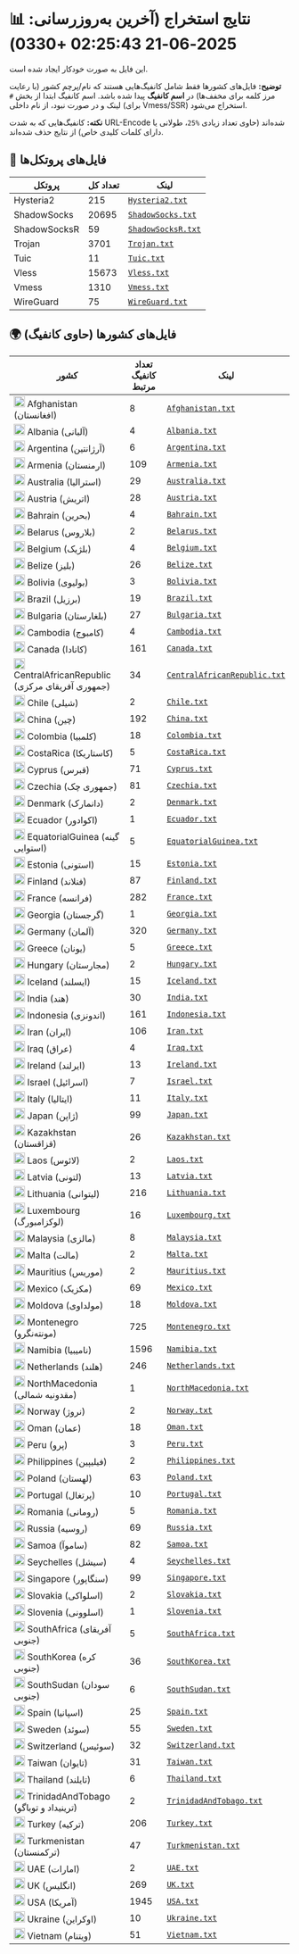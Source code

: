 # 📊 نتایج استخراج (آخرین به‌روزرسانی: 2025-06-21 02:25:43 +0330)

این فایل به صورت خودکار ایجاد شده است.

**توضیح:** فایل‌های کشورها فقط شامل کانفیگ‌هایی هستند که نام/پرچم کشور (با رعایت مرز کلمه برای مخفف‌ها) در **اسم کانفیگ** پیدا شده باشد. اسم کانفیگ ابتدا از بخش `#` لینک و در صورت نبود، از نام داخلی (برای Vmess/SSR) استخراج می‌شود.

**نکته:** کانفیگ‌هایی که به شدت URL-Encode شده‌اند (حاوی تعداد زیادی `%25`، طولانی یا دارای کلمات کلیدی خاص) از نتایج حذف شده‌اند.

## 📁 فایل‌های پروتکل‌ها

| پروتکل | تعداد کل | لینک |
|---|---|---|
| Hysteria2 | 215 | [`Hysteria2.txt`](https://raw.githubusercontent.com/miladtahanian/V2RayScrapeByCountry/refs/heads/main/output_configs/Hysteria2.txt) |
| ShadowSocks | 20695 | [`ShadowSocks.txt`](https://raw.githubusercontent.com/miladtahanian/V2RayScrapeByCountry/refs/heads/main/output_configs/ShadowSocks.txt) |
| ShadowSocksR | 59 | [`ShadowSocksR.txt`](https://raw.githubusercontent.com/miladtahanian/V2RayScrapeByCountry/refs/heads/main/output_configs/ShadowSocksR.txt) |
| Trojan | 3701 | [`Trojan.txt`](https://raw.githubusercontent.com/miladtahanian/V2RayScrapeByCountry/refs/heads/main/output_configs/Trojan.txt) |
| Tuic | 11 | [`Tuic.txt`](https://raw.githubusercontent.com/miladtahanian/V2RayScrapeByCountry/refs/heads/main/output_configs/Tuic.txt) |
| Vless | 15673 | [`Vless.txt`](https://raw.githubusercontent.com/miladtahanian/V2RayScrapeByCountry/refs/heads/main/output_configs/Vless.txt) |
| Vmess | 1310 | [`Vmess.txt`](https://raw.githubusercontent.com/miladtahanian/V2RayScrapeByCountry/refs/heads/main/output_configs/Vmess.txt) |
| WireGuard | 75 | [`WireGuard.txt`](https://raw.githubusercontent.com/miladtahanian/V2RayScrapeByCountry/refs/heads/main/output_configs/WireGuard.txt) |

## 🌍 فایل‌های کشورها (حاوی کانفیگ)

| کشور | تعداد کانفیگ مرتبط | لینک |
|---|---|---|
| <img src="https://flagcdn.com/w20/af.png" width="20" alt="Afghanistan flag"> Afghanistan (افغانستان) | 8 | [`Afghanistan.txt`](https://raw.githubusercontent.com/miladtahanian/V2RayScrapeByCountry/refs/heads/main/output_configs/Afghanistan.txt) |
| <img src="https://flagcdn.com/w20/al.png" width="20" alt="Albania flag"> Albania (آلبانی) | 4 | [`Albania.txt`](https://raw.githubusercontent.com/miladtahanian/V2RayScrapeByCountry/refs/heads/main/output_configs/Albania.txt) |
| <img src="https://flagcdn.com/w20/ar.png" width="20" alt="Argentina flag"> Argentina (آرژانتین) | 6 | [`Argentina.txt`](https://raw.githubusercontent.com/miladtahanian/V2RayScrapeByCountry/refs/heads/main/output_configs/Argentina.txt) |
| <img src="https://flagcdn.com/w20/am.png" width="20" alt="Armenia flag"> Armenia (ارمنستان) | 109 | [`Armenia.txt`](https://raw.githubusercontent.com/miladtahanian/V2RayScrapeByCountry/refs/heads/main/output_configs/Armenia.txt) |
| <img src="https://flagcdn.com/w20/au.png" width="20" alt="Australia flag"> Australia (استرالیا) | 29 | [`Australia.txt`](https://raw.githubusercontent.com/miladtahanian/V2RayScrapeByCountry/refs/heads/main/output_configs/Australia.txt) |
| <img src="https://flagcdn.com/w20/at.png" width="20" alt="Austria flag"> Austria (اتریش) | 28 | [`Austria.txt`](https://raw.githubusercontent.com/miladtahanian/V2RayScrapeByCountry/refs/heads/main/output_configs/Austria.txt) |
| <img src="https://flagcdn.com/w20/bh.png" width="20" alt="Bahrain flag"> Bahrain (بحرین) | 4 | [`Bahrain.txt`](https://raw.githubusercontent.com/miladtahanian/V2RayScrapeByCountry/refs/heads/main/output_configs/Bahrain.txt) |
| <img src="https://flagcdn.com/w20/by.png" width="20" alt="Belarus flag"> Belarus (بلاروس) | 2 | [`Belarus.txt`](https://raw.githubusercontent.com/miladtahanian/V2RayScrapeByCountry/refs/heads/main/output_configs/Belarus.txt) |
| <img src="https://flagcdn.com/w20/be.png" width="20" alt="Belgium flag"> Belgium (بلژیک) | 4 | [`Belgium.txt`](https://raw.githubusercontent.com/miladtahanian/V2RayScrapeByCountry/refs/heads/main/output_configs/Belgium.txt) |
| <img src="https://flagcdn.com/w20/bz.png" width="20" alt="Belize flag"> Belize (بلیز) | 26 | [`Belize.txt`](https://raw.githubusercontent.com/miladtahanian/V2RayScrapeByCountry/refs/heads/main/output_configs/Belize.txt) |
| <img src="https://flagcdn.com/w20/bo.png" width="20" alt="Bolivia flag"> Bolivia (بولیوی) | 3 | [`Bolivia.txt`](https://raw.githubusercontent.com/miladtahanian/V2RayScrapeByCountry/refs/heads/main/output_configs/Bolivia.txt) |
| <img src="https://flagcdn.com/w20/br.png" width="20" alt="Brazil flag"> Brazil (برزیل) | 19 | [`Brazil.txt`](https://raw.githubusercontent.com/miladtahanian/V2RayScrapeByCountry/refs/heads/main/output_configs/Brazil.txt) |
| <img src="https://flagcdn.com/w20/bg.png" width="20" alt="Bulgaria flag"> Bulgaria (بلغارستان) | 27 | [`Bulgaria.txt`](https://raw.githubusercontent.com/miladtahanian/V2RayScrapeByCountry/refs/heads/main/output_configs/Bulgaria.txt) |
| <img src="https://flagcdn.com/w20/kh.png" width="20" alt="Cambodia flag"> Cambodia (کامبوج) | 4 | [`Cambodia.txt`](https://raw.githubusercontent.com/miladtahanian/V2RayScrapeByCountry/refs/heads/main/output_configs/Cambodia.txt) |
| <img src="https://flagcdn.com/w20/ca.png" width="20" alt="Canada flag"> Canada (کانادا) | 161 | [`Canada.txt`](https://raw.githubusercontent.com/miladtahanian/V2RayScrapeByCountry/refs/heads/main/output_configs/Canada.txt) |
| <img src="https://flagcdn.com/w20/cf.png" width="20" alt="CentralAfricanRepublic flag"> CentralAfricanRepublic (جمهوری آفریقای مرکزی) | 34 | [`CentralAfricanRepublic.txt`](https://raw.githubusercontent.com/miladtahanian/V2RayScrapeByCountry/refs/heads/main/output_configs/CentralAfricanRepublic.txt) |
| <img src="https://flagcdn.com/w20/cl.png" width="20" alt="Chile flag"> Chile (شیلی) | 2 | [`Chile.txt`](https://raw.githubusercontent.com/miladtahanian/V2RayScrapeByCountry/refs/heads/main/output_configs/Chile.txt) |
| <img src="https://flagcdn.com/w20/cn.png" width="20" alt="China flag"> China (چین) | 192 | [`China.txt`](https://raw.githubusercontent.com/miladtahanian/V2RayScrapeByCountry/refs/heads/main/output_configs/China.txt) |
| <img src="https://flagcdn.com/w20/co.png" width="20" alt="Colombia flag"> Colombia (کلمبیا) | 18 | [`Colombia.txt`](https://raw.githubusercontent.com/miladtahanian/V2RayScrapeByCountry/refs/heads/main/output_configs/Colombia.txt) |
| <img src="https://flagcdn.com/w20/cr.png" width="20" alt="CostaRica flag"> CostaRica (کاستاریکا) | 5 | [`CostaRica.txt`](https://raw.githubusercontent.com/miladtahanian/V2RayScrapeByCountry/refs/heads/main/output_configs/CostaRica.txt) |
| <img src="https://flagcdn.com/w20/cy.png" width="20" alt="Cyprus flag"> Cyprus (قبرس) | 71 | [`Cyprus.txt`](https://raw.githubusercontent.com/miladtahanian/V2RayScrapeByCountry/refs/heads/main/output_configs/Cyprus.txt) |
| <img src="https://flagcdn.com/w20/cz.png" width="20" alt="Czechia flag"> Czechia (جمهوری چک) | 81 | [`Czechia.txt`](https://raw.githubusercontent.com/miladtahanian/V2RayScrapeByCountry/refs/heads/main/output_configs/Czechia.txt) |
| <img src="https://flagcdn.com/w20/dk.png" width="20" alt="Denmark flag"> Denmark (دانمارک) | 2 | [`Denmark.txt`](https://raw.githubusercontent.com/miladtahanian/V2RayScrapeByCountry/refs/heads/main/output_configs/Denmark.txt) |
| <img src="https://flagcdn.com/w20/ec.png" width="20" alt="Ecuador flag"> Ecuador (اکوادور) | 1 | [`Ecuador.txt`](https://raw.githubusercontent.com/miladtahanian/V2RayScrapeByCountry/refs/heads/main/output_configs/Ecuador.txt) |
| <img src="https://flagcdn.com/w20/gq.png" width="20" alt="EquatorialGuinea flag"> EquatorialGuinea (گینه استوایی) | 5 | [`EquatorialGuinea.txt`](https://raw.githubusercontent.com/miladtahanian/V2RayScrapeByCountry/refs/heads/main/output_configs/EquatorialGuinea.txt) |
| <img src="https://flagcdn.com/w20/ee.png" width="20" alt="Estonia flag"> Estonia (استونی) | 15 | [`Estonia.txt`](https://raw.githubusercontent.com/miladtahanian/V2RayScrapeByCountry/refs/heads/main/output_configs/Estonia.txt) |
| <img src="https://flagcdn.com/w20/fi.png" width="20" alt="Finland flag"> Finland (فنلاند) | 87 | [`Finland.txt`](https://raw.githubusercontent.com/miladtahanian/V2RayScrapeByCountry/refs/heads/main/output_configs/Finland.txt) |
| <img src="https://flagcdn.com/w20/fr.png" width="20" alt="France flag"> France (فرانسه) | 282 | [`France.txt`](https://raw.githubusercontent.com/miladtahanian/V2RayScrapeByCountry/refs/heads/main/output_configs/France.txt) |
| <img src="https://flagcdn.com/w20/ge.png" width="20" alt="Georgia flag"> Georgia (گرجستان) | 1 | [`Georgia.txt`](https://raw.githubusercontent.com/miladtahanian/V2RayScrapeByCountry/refs/heads/main/output_configs/Georgia.txt) |
| <img src="https://flagcdn.com/w20/de.png" width="20" alt="Germany flag"> Germany (آلمان) | 320 | [`Germany.txt`](https://raw.githubusercontent.com/miladtahanian/V2RayScrapeByCountry/refs/heads/main/output_configs/Germany.txt) |
| <img src="https://flagcdn.com/w20/gr.png" width="20" alt="Greece flag"> Greece (یونان) | 5 | [`Greece.txt`](https://raw.githubusercontent.com/miladtahanian/V2RayScrapeByCountry/refs/heads/main/output_configs/Greece.txt) |
| <img src="https://flagcdn.com/w20/hu.png" width="20" alt="Hungary flag"> Hungary (مجارستان) | 2 | [`Hungary.txt`](https://raw.githubusercontent.com/miladtahanian/V2RayScrapeByCountry/refs/heads/main/output_configs/Hungary.txt) |
| <img src="https://flagcdn.com/w20/is.png" width="20" alt="Iceland flag"> Iceland (ایسلند) | 15 | [`Iceland.txt`](https://raw.githubusercontent.com/miladtahanian/V2RayScrapeByCountry/refs/heads/main/output_configs/Iceland.txt) |
| <img src="https://flagcdn.com/w20/in.png" width="20" alt="India flag"> India (هند) | 30 | [`India.txt`](https://raw.githubusercontent.com/miladtahanian/V2RayScrapeByCountry/refs/heads/main/output_configs/India.txt) |
| <img src="https://flagcdn.com/w20/id.png" width="20" alt="Indonesia flag"> Indonesia (اندونزی) | 161 | [`Indonesia.txt`](https://raw.githubusercontent.com/miladtahanian/V2RayScrapeByCountry/refs/heads/main/output_configs/Indonesia.txt) |
| <img src="https://flagcdn.com/w20/ir.png" width="20" alt="Iran flag"> Iran (ایران) | 106 | [`Iran.txt`](https://raw.githubusercontent.com/miladtahanian/V2RayScrapeByCountry/refs/heads/main/output_configs/Iran.txt) |
| <img src="https://flagcdn.com/w20/iq.png" width="20" alt="Iraq flag"> Iraq (عراق) | 4 | [`Iraq.txt`](https://raw.githubusercontent.com/miladtahanian/V2RayScrapeByCountry/refs/heads/main/output_configs/Iraq.txt) |
| <img src="https://flagcdn.com/w20/ie.png" width="20" alt="Ireland flag"> Ireland (ایرلند) | 13 | [`Ireland.txt`](https://raw.githubusercontent.com/miladtahanian/V2RayScrapeByCountry/refs/heads/main/output_configs/Ireland.txt) |
| <img src="https://flagcdn.com/w20/il.png" width="20" alt="Israel flag"> Israel (اسرائیل) | 7 | [`Israel.txt`](https://raw.githubusercontent.com/miladtahanian/V2RayScrapeByCountry/refs/heads/main/output_configs/Israel.txt) |
| <img src="https://flagcdn.com/w20/it.png" width="20" alt="Italy flag"> Italy (ایتالیا) | 11 | [`Italy.txt`](https://raw.githubusercontent.com/miladtahanian/V2RayScrapeByCountry/refs/heads/main/output_configs/Italy.txt) |
| <img src="https://flagcdn.com/w20/jp.png" width="20" alt="Japan flag"> Japan (ژاپن) | 99 | [`Japan.txt`](https://raw.githubusercontent.com/miladtahanian/V2RayScrapeByCountry/refs/heads/main/output_configs/Japan.txt) |
| <img src="https://flagcdn.com/w20/kz.png" width="20" alt="Kazakhstan flag"> Kazakhstan (قزاقستان) | 26 | [`Kazakhstan.txt`](https://raw.githubusercontent.com/miladtahanian/V2RayScrapeByCountry/refs/heads/main/output_configs/Kazakhstan.txt) |
| <img src="https://flagcdn.com/w20/la.png" width="20" alt="Laos flag"> Laos (لائوس) | 2 | [`Laos.txt`](https://raw.githubusercontent.com/miladtahanian/V2RayScrapeByCountry/refs/heads/main/output_configs/Laos.txt) |
| <img src="https://flagcdn.com/w20/lv.png" width="20" alt="Latvia flag"> Latvia (لتونی) | 13 | [`Latvia.txt`](https://raw.githubusercontent.com/miladtahanian/V2RayScrapeByCountry/refs/heads/main/output_configs/Latvia.txt) |
| <img src="https://flagcdn.com/w20/lt.png" width="20" alt="Lithuania flag"> Lithuania (لیتوانی) | 216 | [`Lithuania.txt`](https://raw.githubusercontent.com/miladtahanian/V2RayScrapeByCountry/refs/heads/main/output_configs/Lithuania.txt) |
| <img src="https://flagcdn.com/w20/lu.png" width="20" alt="Luxembourg flag"> Luxembourg (لوکزامبورگ) | 16 | [`Luxembourg.txt`](https://raw.githubusercontent.com/miladtahanian/V2RayScrapeByCountry/refs/heads/main/output_configs/Luxembourg.txt) |
| <img src="https://flagcdn.com/w20/my.png" width="20" alt="Malaysia flag"> Malaysia (مالزی) | 8 | [`Malaysia.txt`](https://raw.githubusercontent.com/miladtahanian/V2RayScrapeByCountry/refs/heads/main/output_configs/Malaysia.txt) |
| <img src="https://flagcdn.com/w20/mt.png" width="20" alt="Malta flag"> Malta (مالت) | 2 | [`Malta.txt`](https://raw.githubusercontent.com/miladtahanian/V2RayScrapeByCountry/refs/heads/main/output_configs/Malta.txt) |
| <img src="https://flagcdn.com/w20/mu.png" width="20" alt="Mauritius flag"> Mauritius (موریس) | 2 | [`Mauritius.txt`](https://raw.githubusercontent.com/miladtahanian/V2RayScrapeByCountry/refs/heads/main/output_configs/Mauritius.txt) |
| <img src="https://flagcdn.com/w20/mx.png" width="20" alt="Mexico flag"> Mexico (مکزیک) | 69 | [`Mexico.txt`](https://raw.githubusercontent.com/miladtahanian/V2RayScrapeByCountry/refs/heads/main/output_configs/Mexico.txt) |
| <img src="https://flagcdn.com/w20/md.png" width="20" alt="Moldova flag"> Moldova (مولداوی) | 18 | [`Moldova.txt`](https://raw.githubusercontent.com/miladtahanian/V2RayScrapeByCountry/refs/heads/main/output_configs/Moldova.txt) |
| <img src="https://flagcdn.com/w20/me.png" width="20" alt="Montenegro flag"> Montenegro (مونته‌نگرو) | 725 | [`Montenegro.txt`](https://raw.githubusercontent.com/miladtahanian/V2RayScrapeByCountry/refs/heads/main/output_configs/Montenegro.txt) |
| <img src="https://flagcdn.com/w20/na.png" width="20" alt="Namibia flag"> Namibia (نامیبیا) | 1596 | [`Namibia.txt`](https://raw.githubusercontent.com/miladtahanian/V2RayScrapeByCountry/refs/heads/main/output_configs/Namibia.txt) |
| <img src="https://flagcdn.com/w20/nl.png" width="20" alt="Netherlands flag"> Netherlands (هلند) | 246 | [`Netherlands.txt`](https://raw.githubusercontent.com/miladtahanian/V2RayScrapeByCountry/refs/heads/main/output_configs/Netherlands.txt) |
| <img src="https://flagcdn.com/w20/mk.png" width="20" alt="NorthMacedonia flag"> NorthMacedonia (مقدونیه شمالی) | 1 | [`NorthMacedonia.txt`](https://raw.githubusercontent.com/miladtahanian/V2RayScrapeByCountry/refs/heads/main/output_configs/NorthMacedonia.txt) |
| <img src="https://flagcdn.com/w20/no.png" width="20" alt="Norway flag"> Norway (نروژ) | 2 | [`Norway.txt`](https://raw.githubusercontent.com/miladtahanian/V2RayScrapeByCountry/refs/heads/main/output_configs/Norway.txt) |
| <img src="https://flagcdn.com/w20/om.png" width="20" alt="Oman flag"> Oman (عمان) | 18 | [`Oman.txt`](https://raw.githubusercontent.com/miladtahanian/V2RayScrapeByCountry/refs/heads/main/output_configs/Oman.txt) |
| <img src="https://flagcdn.com/w20/pe.png" width="20" alt="Peru flag"> Peru (پرو) | 3 | [`Peru.txt`](https://raw.githubusercontent.com/miladtahanian/V2RayScrapeByCountry/refs/heads/main/output_configs/Peru.txt) |
| <img src="https://flagcdn.com/w20/ph.png" width="20" alt="Philippines flag"> Philippines (فیلیپین) | 2 | [`Philippines.txt`](https://raw.githubusercontent.com/miladtahanian/V2RayScrapeByCountry/refs/heads/main/output_configs/Philippines.txt) |
| <img src="https://flagcdn.com/w20/pl.png" width="20" alt="Poland flag"> Poland (لهستان) | 63 | [`Poland.txt`](https://raw.githubusercontent.com/miladtahanian/V2RayScrapeByCountry/refs/heads/main/output_configs/Poland.txt) |
| <img src="https://flagcdn.com/w20/pt.png" width="20" alt="Portugal flag"> Portugal (پرتغال) | 10 | [`Portugal.txt`](https://raw.githubusercontent.com/miladtahanian/V2RayScrapeByCountry/refs/heads/main/output_configs/Portugal.txt) |
| <img src="https://flagcdn.com/w20/ro.png" width="20" alt="Romania flag"> Romania (رومانی) | 5 | [`Romania.txt`](https://raw.githubusercontent.com/miladtahanian/V2RayScrapeByCountry/refs/heads/main/output_configs/Romania.txt) |
| <img src="https://flagcdn.com/w20/ru.png" width="20" alt="Russia flag"> Russia (روسیه) | 69 | [`Russia.txt`](https://raw.githubusercontent.com/miladtahanian/V2RayScrapeByCountry/refs/heads/main/output_configs/Russia.txt) |
| <img src="https://flagcdn.com/w20/ws.png" width="20" alt="Samoa flag"> Samoa (ساموآ) | 82 | [`Samoa.txt`](https://raw.githubusercontent.com/miladtahanian/V2RayScrapeByCountry/refs/heads/main/output_configs/Samoa.txt) |
| <img src="https://flagcdn.com/w20/sc.png" width="20" alt="Seychelles flag"> Seychelles (سیشل) | 4 | [`Seychelles.txt`](https://raw.githubusercontent.com/miladtahanian/V2RayScrapeByCountry/refs/heads/main/output_configs/Seychelles.txt) |
| <img src="https://flagcdn.com/w20/sg.png" width="20" alt="Singapore flag"> Singapore (سنگاپور) | 99 | [`Singapore.txt`](https://raw.githubusercontent.com/miladtahanian/V2RayScrapeByCountry/refs/heads/main/output_configs/Singapore.txt) |
| <img src="https://flagcdn.com/w20/sk.png" width="20" alt="Slovakia flag"> Slovakia (اسلواکی) | 2 | [`Slovakia.txt`](https://raw.githubusercontent.com/miladtahanian/V2RayScrapeByCountry/refs/heads/main/output_configs/Slovakia.txt) |
| <img src="https://flagcdn.com/w20/si.png" width="20" alt="Slovenia flag"> Slovenia (اسلوونی) | 1 | [`Slovenia.txt`](https://raw.githubusercontent.com/miladtahanian/V2RayScrapeByCountry/refs/heads/main/output_configs/Slovenia.txt) |
| <img src="https://flagcdn.com/w20/za.png" width="20" alt="SouthAfrica flag"> SouthAfrica (آفریقای جنوبی) | 5 | [`SouthAfrica.txt`](https://raw.githubusercontent.com/miladtahanian/V2RayScrapeByCountry/refs/heads/main/output_configs/SouthAfrica.txt) |
| <img src="https://flagcdn.com/w20/kr.png" width="20" alt="SouthKorea flag"> SouthKorea (کره جنوبی) | 36 | [`SouthKorea.txt`](https://raw.githubusercontent.com/miladtahanian/V2RayScrapeByCountry/refs/heads/main/output_configs/SouthKorea.txt) |
| <img src="https://flagcdn.com/w20/ss.png" width="20" alt="SouthSudan flag"> SouthSudan (سودان جنوبی) | 6 | [`SouthSudan.txt`](https://raw.githubusercontent.com/miladtahanian/V2RayScrapeByCountry/refs/heads/main/output_configs/SouthSudan.txt) |
| <img src="https://flagcdn.com/w20/es.png" width="20" alt="Spain flag"> Spain (اسپانیا) | 25 | [`Spain.txt`](https://raw.githubusercontent.com/miladtahanian/V2RayScrapeByCountry/refs/heads/main/output_configs/Spain.txt) |
| <img src="https://flagcdn.com/w20/se.png" width="20" alt="Sweden flag"> Sweden (سوئد) | 55 | [`Sweden.txt`](https://raw.githubusercontent.com/miladtahanian/V2RayScrapeByCountry/refs/heads/main/output_configs/Sweden.txt) |
| <img src="https://flagcdn.com/w20/ch.png" width="20" alt="Switzerland flag"> Switzerland (سوئیس) | 32 | [`Switzerland.txt`](https://raw.githubusercontent.com/miladtahanian/V2RayScrapeByCountry/refs/heads/main/output_configs/Switzerland.txt) |
| <img src="https://flagcdn.com/w20/tw.png" width="20" alt="Taiwan flag"> Taiwan (تایوان) | 31 | [`Taiwan.txt`](https://raw.githubusercontent.com/miladtahanian/V2RayScrapeByCountry/refs/heads/main/output_configs/Taiwan.txt) |
| <img src="https://flagcdn.com/w20/th.png" width="20" alt="Thailand flag"> Thailand (تایلند) | 6 | [`Thailand.txt`](https://raw.githubusercontent.com/miladtahanian/V2RayScrapeByCountry/refs/heads/main/output_configs/Thailand.txt) |
| <img src="https://flagcdn.com/w20/tt.png" width="20" alt="TrinidadAndTobago flag"> TrinidadAndTobago (ترینیداد و توباگو) | 2 | [`TrinidadAndTobago.txt`](https://raw.githubusercontent.com/miladtahanian/V2RayScrapeByCountry/refs/heads/main/output_configs/TrinidadAndTobago.txt) |
| <img src="https://flagcdn.com/w20/tr.png" width="20" alt="Turkey flag"> Turkey (ترکیه) | 206 | [`Turkey.txt`](https://raw.githubusercontent.com/miladtahanian/V2RayScrapeByCountry/refs/heads/main/output_configs/Turkey.txt) |
| <img src="https://flagcdn.com/w20/tm.png" width="20" alt="Turkmenistan flag"> Turkmenistan (ترکمنستان) | 47 | [`Turkmenistan.txt`](https://raw.githubusercontent.com/miladtahanian/V2RayScrapeByCountry/refs/heads/main/output_configs/Turkmenistan.txt) |
| <img src="https://flagcdn.com/w20/ae.png" width="20" alt="UAE flag"> UAE (امارات) | 2 | [`UAE.txt`](https://raw.githubusercontent.com/miladtahanian/V2RayScrapeByCountry/refs/heads/main/output_configs/UAE.txt) |
| <img src="https://flagcdn.com/w20/gb.png" width="20" alt="UK flag"> UK (انگلیس) | 269 | [`UK.txt`](https://raw.githubusercontent.com/miladtahanian/V2RayScrapeByCountry/refs/heads/main/output_configs/UK.txt) |
| <img src="https://flagcdn.com/w20/us.png" width="20" alt="USA flag"> USA (آمریکا) | 1945 | [`USA.txt`](https://raw.githubusercontent.com/miladtahanian/V2RayScrapeByCountry/refs/heads/main/output_configs/USA.txt) |
| <img src="https://flagcdn.com/w20/ua.png" width="20" alt="Ukraine flag"> Ukraine (اوکراین) | 10 | [`Ukraine.txt`](https://raw.githubusercontent.com/miladtahanian/V2RayScrapeByCountry/refs/heads/main/output_configs/Ukraine.txt) |
| <img src="https://flagcdn.com/w20/vn.png" width="20" alt="Vietnam flag"> Vietnam (ویتنام) | 51 | [`Vietnam.txt`](https://raw.githubusercontent.com/miladtahanian/V2RayScrapeByCountry/refs/heads/main/output_configs/Vietnam.txt) |

